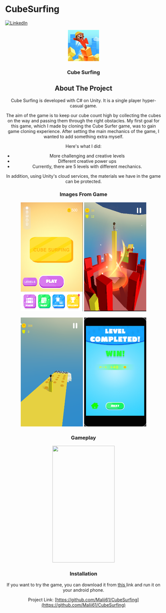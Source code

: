# CubeSurfing
<a name="readme-top"></a>

[![LinkedIn][linkedin-shield]][linkedin-url]



<div align="center">
  <a href="https://github.com/Malii61/CubeSurfer">
    <img src="Images/logo.jpg" alt="Logo" width="100" height="100">
  </a>

  <h3 align="center">Cube Surfing</h3>

<!-- ABOUT THE PROJECT -->
## About The Project

Cube Surfing is developed with C# on Unity. It is a single player hyper-casual game.
 
The aim of the game is to keep our cube count high by collecting the cubes on the way and passing them through the right obstacles. My first goal for this game, which I made by cloning the Cube Surfer game, was to gain game cloning experience. After setting the main mechanics of the game, I wanted to add something extra myself.  

Here's what I did:
* More challenging and creative levels
* Different creative power ups
* Currently, there are 5 levels with different mechanics.
  
In addition, using Unity's cloud services, the materials we have in the game can be protected.
  
  
### Images From Game
  <img src="/Images/main%20menu.png" width="200" height="350"/>
  <img src="/Images/in%20game%202.png" width="200" height="350"/>
  <br></br>
  <img src="/Images/in%20game%203.png" width="200" height="350"/>
  <img src="/Images/in%20game%204.png" width="200" height="350"/>
  
 ### Gameplay
  <img src="/Images/Cube%20Surfing%20Gameplay.gif" width="200" height="375"/>
  
  
### Installation
 <a>
    If you want to try the game, you can download it from <a href="https://github.com/Malii61/CubeSurfing/blob/main/Build/CubeSurfing.apk"> this </a> link and run it on your android phone.


   
   
Project Link: [https://github.com/Malii61/CubeSurfing](https://github.com/Malii61/CubeSurfing)


[linkedin-shield]: https://img.shields.io/badge/-LinkedIn-black.svg?style=for-the-badge&logo=linkedin&colorB=555
[linkedin-url]: https://www.linkedin.com/in/muhammed-ali-tural/

